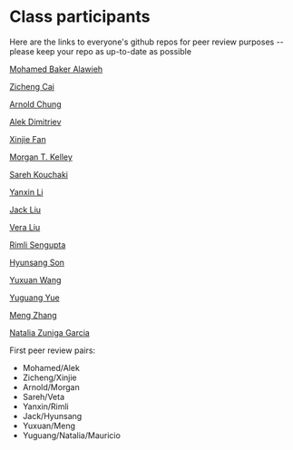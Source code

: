 # Class participants

Here are the links to everyone's github repos for peer review purposes -- please keep your repo as up-to-date as possible

[Mohamed Baker Alawieh](https://github.com/MohdBaker)

[Zicheng Cai](https://github.com/caizicheng/SDS383D)

[Arnold Chung](https://github.com/adwc86/SDS383D)

[Alek Dimitriev](https://github.com/alekdimi/classes/tree/master/statsmod2)

[Xinjie Fan](https://github.com/wonder1994)

[Morgan T. Kelley](https://github.com/mtkelley)

[Sareh Kouchaki](https://github.com/Sarehkch/Statistical-Modeling-II)

[Yanxin Li](https://github.com/xinerli/SDS383-Statistical-Modeling-II)

[Jack Liu](https://gitbub.com/ilovez)

[Vera Liu](https://github.com/verazl)

[Rimli Sengupta](https://github.com/RimliS/Statistical-Modeling-II)

[Hyunsang Son](https://github.com/hyunsangson)

[Yuxuan Wang](https://github.com/york998/SDS383d_YW)

[Yuguang Yue](https://github.com/ybayes)

[Meng Zhang](https://github.com/zmcmcc)

[Natalia Zuniga Garcia](https://github.com/nzunigag)


First peer review pairs:

* Mohamed/Alek
* Zicheng/Xinjie
* Arnold/Morgan
* Sareh/Veta
* Yanxin/Rimli
* Jack/Hyunsang
* Yuxuan/Meng
* Yuguang/Natalia/Mauricio 